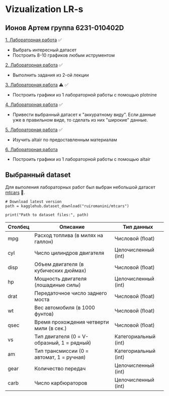 # Vizualization LR-s

## Ионов Артем группа 6231-010402D

[1. Лабораторная работа](Vizualization_Ionov_LR1.ipynb) :white_check_mark:

- Выбрать интересный датасет
- Построить 8-10 графиков любым иструментом 

[2. Лабораторная работа](VIzualization_Ionov_LR2.ipynb) :white_check_mark:

- Выполнить задания из 2-ой лекции

[3. Лабораторная работа](Vizualization_Ionov_LR3.ipynb) :warning: :white_check_mark:

- Построить графики из 1 лабораторной работы с помощью plotnine

[4. Лабораторная работа](Vizualization_Ionov_LR4.ipynb) :white_check_mark:

- Привести выбранный датасет к "аккуратному виду". Если данные уже в правильном виде, то сделать из них "широкие" данные.

[5. Лабораторная работа](Vizualization_Ionov_LR5)  :white_check_mark:

- Изучить altair по предоставленным материалам 

[6. Лабораторная работа]()

- Построить графики из 1 лабораторной работы с помощью altair

## Выбранный dataset
Для выполения лабораторных работ был выбран небольшой датасет [mtcars](https://www.kaggle.com/datasets/ruiromanini/mtcars/data) :red_car:. 

```
# Download latest version
path = kagglehub.dataset_download("ruiromanini/mtcars")

print("Path to dataset files:", path)
```

| Столбец  | Описание                                   | Тип данных          |
|----------|-------------------------------------------|---------------------|
| mpg      | Расход топлива (в милях на галлон)         | Числовой (float)    |
| cyl      | Число цилиндров двигателя                 | Целочисленный (int) |
| disp     | Объем двигателя (в кубических дюймах)     | Числовой (float)    |
| hp       | Мощность двигателя (лошадиные силы)       | Целочисленный (int) |
| drat     | Передаточное число заднего моста          | Числовой (float)    |
| wt       | Вес автомобиля (в 1000 фунтов)            | Числовой (float)    |
| qsec     | Время прохождения четверти мили (в сек.)  | Числовой (float)    |
| vs       | Тип двигателя (0 = V-образный, 1 = рядный)| Категориальный (int)|
| am       | Тип трансмиссии (0 = автомат, 1 = ручная) | Категориальный (int)|
| gear     | Количество передач                        | Целочисленный (int) |
| carb     | Число карбюраторов                        | Целочисленный (int) |
